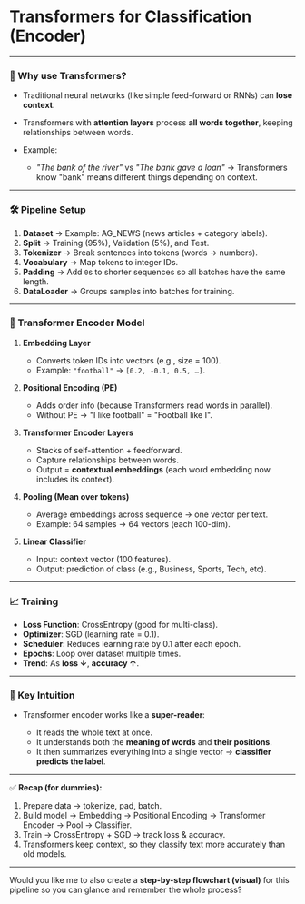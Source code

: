 # Transformers for Classification (Encoder)

---

### 🔑 Why use Transformers?

* Traditional neural networks (like simple feed-forward or RNNs) can **lose context**.
* Transformers with **attention layers** process **all words together**, keeping relationships between words.
* Example:

  * *"The bank of the river"* vs *"The bank gave a loan"* → Transformers know "bank" means different things depending on context.

---

### 🛠️ Pipeline Setup

1. **Dataset** → Example: AG\_NEWS (news articles + category labels).
2. **Split** → Training (95%), Validation (5%), and Test.
3. **Tokenizer** → Break sentences into tokens (words → numbers).
4. **Vocabulary** → Map tokens to integer IDs.
5. **Padding** → Add `0`s to shorter sequences so all batches have the same length.
6. **DataLoader** → Groups samples into batches for training.

---

### 🧩 Transformer Encoder Model

1. **Embedding Layer**

   * Converts token IDs into vectors (e.g., size = 100).
   * Example: `"football"` → `[0.2, -0.1, 0.5, …]`.

2. **Positional Encoding (PE)**

   * Adds order info (because Transformers read words in parallel).
   * Without PE → "I like football" = "Football like I".

3. **Transformer Encoder Layers**

   * Stacks of self-attention + feedforward.
   * Capture relationships between words.
   * Output = **contextual embeddings** (each word embedding now includes its context).

4. **Pooling (Mean over tokens)**

   * Average embeddings across sequence → one vector per text.
   * Example: 64 samples → 64 vectors (each 100-dim).

5. **Linear Classifier**

   * Input: context vector (100 features).
   * Output: prediction of class (e.g., Business, Sports, Tech, etc).

---

### 📈 Training

* **Loss Function**: CrossEntropy (good for multi-class).
* **Optimizer**: SGD (learning rate = 0.1).
* **Scheduler**: Reduces learning rate by 0.1 after each epoch.
* **Epochs**: Loop over dataset multiple times.
* **Trend**: As **loss ↓**, **accuracy ↑**.

---

### 📝 Key Intuition

* Transformer encoder works like a **super-reader**:

  * It reads the whole text at once.
  * It understands both the **meaning of words** and **their positions**.
  * It then summarizes everything into a single vector → **classifier predicts the label**.

---

✅ **Recap (for dummies):**

1. Prepare data → tokenize, pad, batch.
2. Build model → Embedding → Positional Encoding → Transformer Encoder → Pool → Classifier.
3. Train → CrossEntropy + SGD → track loss & accuracy.
4. Transformers keep context, so they classify text more accurately than old models.

---

Would you like me to also create a **step-by-step flowchart (visual)** for this pipeline so you can glance and remember the whole process?

